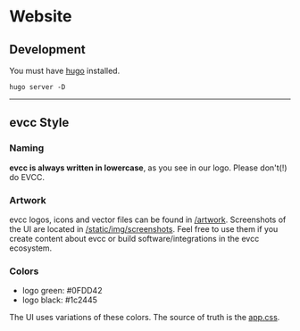 # Website

## Development

You must have [hugo](https://gohugo.io/installation/) installed.

```
hugo server -D
```

---

## evcc Style

### Naming

**evcc is always written in lowercase**, as you see in our logo. Please don't(!) do EVCC.

### Artwork

evcc logos, icons and vector files can be found in [/artwork](https://github.com/evcc-io/evcc.io/tree/main/artwork). Screenshots of the UI are located in [/static/img/screenshots](https://github.com/evcc-io/evcc.io/tree/main/static/img/screenshots). Feel free to use them if you create content about evcc or build software/integrations in the evcc ecosystem.

### Colors

- logo green: #0FDD42
- logo black: #1c2445

The UI uses variations of these colors. The source of truth is the [app.css](https://github.com/evcc-io/evcc/blob/master/assets/css/app.css#L25-L30).
